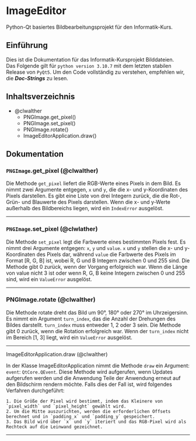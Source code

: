# ImageEditor

Python-Qt basiertes Bildbearbeitungsprojekt für den Informatik-Kurs.

## Einführung

Dies ist die Dokumentation für das Informatik-Kursprojekt Bilddateien. <br>
Das Folgende gilt für `python version 3.10.7` mit dem letzten stabilen Release von `PyQt5`. Um den Code vollständig zu verstehen, empfehlen wir, die ***Doc-Strings*** zu lesen.

## Inhaltsverzeichnis

- @clwalther
    - PNGImage.get_pixel()
    - PNGImage.set_pixel()
    - PNGImage.rotate()
    - ImageEditorApplication.draw()

## Dokumentation
### `PNGImage`.get_pixel (@clwalther)

Die Methode `get_pixel` liefert die RGB-Werte eines Pixels in dem Bild. Es nimmt zwei Argumente entgegen, `x` und `y`, die die x- und y-Koordinaten des Pixels darstellen. Es gibt eine Liste von drei Integern zurück, die die Rot-, Grün- und Blauwerte des Pixels darstellen. Wenn die x- und y-Werte außerhalb des Bildbereichs liegen, wird ein `IndexError` ausgelöst.

---

### `PNGImage`.set_pixel (@clwlather)

Die Methode `set_pixel` legt die Farbwerte eines bestimmten Pixels fest. Es nimmt drei Argumente entgegen: `x`, `y` und `value`. `x` und `y` stellen die x- und y-Koordinaten des Pixels dar, während `value` die Farbwerte des Pixels im Format [R, G, B] ist, wobei R, G und B Integern zwischen 0 und 255 sind. Die Methode gibt 0 zurück, wenn der Vorgang erfolgreich war. Wenn die Länge von value nicht 3 ist oder wenn R, G, B keine Integern zwischen 0 und 255 sind, wird ein `ValueError` ausgelöst.

---

### PNGImage.rotate (@clwalther)

Die Methode rotate dreht das Bild um 90°, 180° oder 270° im Uhrzeigersinn. Es nimmt ein Argument `turn_index`, das die Anzahl der Drehungen des Bildes darstellt. `turn_index` muss entweder 1, 2 oder 3 sein. Die Methode gibt 0 zurück, wenn die Rotation erfolgreich war. Wenn der `turn_index` nicht im Bereich [1, 3] liegt, wird ein `ValueError` ausgelöst.


---

ImageEditorApplication.draw (@clwalther)

In der Klasse ImageEditorApplication nimmt die Methode `draw` ein Argument: `event`: `QtCore.QEvent`. Diese Methode wird aufgerufen, wenn Updates aufgerufen werden und die Anwendung Teile der Anwendung erneut auf den Bildschirm rendern möchte. Falls dies der Fall ist, wird folgendes Verfahren durchgeführt:

    1. Die Größe der Pixel wird bestimmt, indem das Kleinere von `pixel_width` und `pixel_height` gewählt wird.
    2. Um die Mitte auszurichten, werden die erforderlichen Offsets berechnet und in `padding_x` und `padding_y` gespeichert.
    3. Das Bild wird über `x` und `y` iteriert und das RGB-Pixel wird als Rechteck auf die Leinwand gezeichnet.

---
